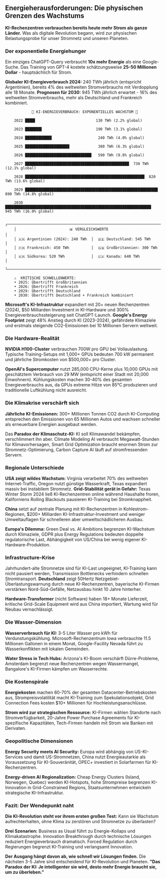 ## Energieherausforderungen: Die physischen Grenzen des Wachstums

**KI-Rechenzentren verbrauchen bereits heute mehr Strom als ganze Länder.** Was als digitale Revolution begann, wird zur physischen Belastungsprobe für unser Stromnetz und unseren Planeten.

### Der exponentielle Energiehunger

Ein einziges ChatGPT-Query verbraucht **10x mehr Energie** als eine Google-Suche. Das Training von GPT-4 kostete schätzungsweise **25-50 Millionen Dollar** - hauptsächlich für Strom.

**Globaler KI-Energieverbrauch 2024:** 240 TWh jährlich (entspricht Argentinien), bereits 4% des weltweiten Stromverbrauchs mit Verdopplung alle 18 Monate. **Prognosen für 2030:** 945 TWh jährlich erwartet - 16% des weltweiten Stromverbrauchs, mehr als Deutschland und Frankreich kombiniert.

```
            🔋 KI-ENERGIEVERBRAUCH: EXPONENTIELLES WACHSTUM 🔋
                          
    2022 ████▌                           130 TWh (2.2% global)
         
    2023 ███████▌                        190 TWh (3.1% global)
         
    2024 ████████████                     240 TWh (4.0% global)
         
    2025 ████████████████████             380 TWh (6.3% global)
         
    2026 ██████████████████████████████   590 TWh (9.8% global)
         
    2027 ███████████████████████████████████████████████  730 TWh (12.1% global)
         
    2028 ██████████████████████████████████████████████████████  820 TWh (13.6% global)
         
    2029 ████████████████████████████████████████████████████████████  890 TWh (14.8% global)
         
    2030 ██████████████████████████████████████████████████████████████████  945 TWh (16.0% global)
    
    ┌──────────────────────────────────────────────────────────────────────────┐
    │                        📊 VERGLEICHSWERTE                            │
    │ 🇦🇷 Argentinien (2024): 240 TWh  │  🇩🇪 Deutschland: 545 TWh         │
    │ 🇫🇷 Frankreich: 450 TWh          │  🇬🇧 Großbritannien: 300 TWh      │
    │ 🇰🇷 Südkorea: 520 TWh            │  🇨🇦 Kanada: 640 TWh              │
    └──────────────────────────────────────────────────────────────────────────┘
    
    ⚠️  KRITISCHE SCHWELLENWERTE:
    • 2025: Übertrifft Großbritannien
    • 2026: Übertrifft Frankreich  
    • 2029: Übertrifft Deutschland
    • 2030: Übertrifft Deutschland + Frankreich kombiniert
```

**Microsoft's KI-Infrastruktur** expandiert mit 20+ neuen Rechenzentren (2024), $50 Milliarden Investment in KI-Hardware und 300% Energieverbrauchssteigerung seit ChatGPT-Launch. **Google's Energy Footprint** zeigt 48% Anstieg durch KI (2023-2024), gefährdete Klimaziele und erstmals steigende CO2-Emissionen bei 10 Millionen Servern weltweit.

### Die Hardware-Realität

**NVIDIA H100-Cluster** verbrauchen 700W pro GPU bei Vollauslastung. Typische Training-Setups mit 1,000+ GPUs bedeuten 700 kW permanent und jährliche Stromkosten von $500,000+ pro Cluster.

**OpenAI's Supercomputer** nutzt 285,000 CPU-Kerne plus 10,000 GPUs mit geschätztem Verbrauch von 29 MW (entspricht einer Stadt mit 20,000 Einwohnern). Kühlungskosten machen 30-40% des gesamten Energieverbrauchs aus, da GPUs extreme Hitze von 85°C produzieren und traditionelle Luftkühlung nicht ausreicht.

### Die Klimakrise verschärft sich

**Jährliche KI-Emissionen:** 300+ Millionen Tonnen CO2 durch KI-Computing entsprechen den Emissionen von 65 Millionen Autos und wachsen schneller als erneuerbare Energien ausgebaut werden.

Das **Paradox der Klimaschutz-KI:** KI soll Klimawandel bekämpfen, verschlimmert ihn aber. Climate Modeling AI verbraucht Megawatt-Stunden für Klimavorhersagen, Smart Grid Optimization braucht enormen Strom zur Stromnetz-Optimierung, Carbon Capture AI läuft auf stromfressenden Servern.

### Regionale Unterschiede

**USA zeigt wildes Wachstum:** Virginia verarbeitet 70% des weltweiten Internet-Traffic, Oregon nutzt günstige Wasserkraft, Texas expandiert massiv bei instabilem Stromnetz. **Grid-Stabilität gerät in Gefahr:** Texas Winter Storm 2024 ließ KI-Rechenzentren online während Haushalte froren, Kaliforniens Rolling Blackouts pausieren KI-Training bei Stromknappheit.

**China** setzt auf zentrale Planung mit KI-Rechenzentren in Kohlestrom-Regionen, $200+ Milliarden KI-Infrastruktur-Investment und weniger Umweltauflagen für schnelleren aber umweltschädlicheren Ausbau.

**Europa's Dilemma:** Green Deal vs. AI Ambitions begrenzen KI-Wachstum durch Klimaziele, GDPR plus Energy Regulations bedeuten doppelte regulatorische Last, Abhängigkeit von US/China bei wenig eigener KI-Hardware-Produktion.

### Infrastructure-Krise

Jahrhundert-alte Stromnetze sind für KI-Last ungeeignet, KI-Training kann nicht pausiert werden, Transmission Bottlenecks verhindern schnellen Stromtransport. **Deutschland** zeigt 50Hertz Netzgebiet-Überlastungswarnung durch neue KI-Rechenzentren, bayerische KI-Firmen verstärken Nord-Süd-Gefälle, Netzausbau hinkt 10 Jahre hinterher.

**Hardware-Transformer** (nicht Software) haben 18+ Monate Lieferzeit, kritische Grid-Scale Equipment wird aus China importiert, Wartung wird für Neubau vernachlässigt.

### Die Wasser-Dimension

**Wasserverbrauch für KI:** 3-5 Liter Wasser pro kWh für Verdunstungskühlung. Microsoft-Rechenzentrum Iowa verbrauchte 11.5 Millionen Gallonen in einem Monat, Google-Facility Nevada führt zu Wasserkonflikten mit lokalen Gemeinden.

**Water Stress in Tech Hubs:** Arizona's KI-Boom verschärft Dürre-Probleme, Amsterdam begrenzt neue Rechenzentren wegen Wassermangel, Bangalore's KI-Firmen kämpfen um Wasserrechte.

### Die Kostenspirale

**Energiekosten** machen 60-70% der gesamten Datacenter-Betriebskosten aus, Strompreisvolatilität macht KI-Training zum Spekulationsobjekt, Grid Connection Fees kosten $10+ Millionen für Hochleistungsanschlüsse.

**Strom wird zur strategischen Ressource:** KI-Firmen wählen Standorte nach Stromverfügbarkeit, 20-Jahre Power Purchase Agreements für KI-spezifische Kapazitäten, Tech-Firmen handeln mit Strom wie Banken mit Derivaten.

### Geopolitische Dimensionen

**Energy Security meets AI Security:** Europa wird abhängig von US-KI-Services und damit US-Stromnetzen, China nutzt Energieautarkie als Voraussetzung für KI-Souveränität, OPEC+ investiert in Solarfarmen für KI-Rechenzentren.

**Energy-driven AI Regionalization:** Cheap Energy Clusters (Island, Norwegen, Quebec) werden KI-Hotspots, hohe Strompreise begrenzen KI-Innovation in Grid-Constrained Regions, Staatsunternehmen entwickeln strategische KI-Infrastruktur.

### Fazit: Der Wendepunkt naht

**Die KI-Revolution steht vor ihrem ersten großen Test:** Kann sie Wachstum aufrechterhalten, ohne Klima zu zerstören und Stromnetze zu überlasten?

**Drei Szenarien:** Business as Usual führt zu Energie-Kollaps und Klimakatastrophe. Innovation Breakthrough durch technische Lösungen reduziert Energieverbrauch dramatisch. Forced Regulation durch Regierungen begrenzt KI-Training und verlangsamt Innovation.

**Der Ausgang hängt davon ab, wie schnell wir Lösungen finden.** Die nächsten 3-5 Jahre sind entscheidend für KI-Revolution und Planeten. **"Das Paradox der KI: Je intelligenter sie wird, desto mehr Energie braucht sie, um zu überleben."**